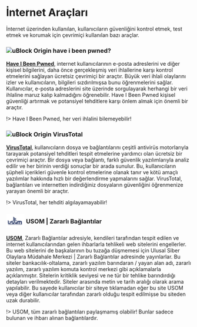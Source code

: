 # İnternet Araçları

İnternet üzerinden kullanılan, kullanıcıların güvenliğini kontrol etmek, test etmek ve korumak için çevrimiçi kullanılan bazı araçlar.

### <span style="display: inline-block; vertical-align: middle;"><img src="docs/images/have-i-been-pwned-logo.png" alt="uBlock Origin" style="width: 50px; height: auto;"> </span> <span style="display: inline-block; vertical-align: middle;"> have i been pwned?

[**Have I Been Pwned**](https://haveibeenpwned.com/), internet kullanıcılarının e-posta adreslerini ve diğer kişisel bilgilerini, daha önce gerçekleşmiş veri ihlallerine karşı kontrol etmelerini sağlayan ücretsiz çevrimiçi bir araçtır. Büyük veri ihlali olaylarını izler ve kullanıcıların, bilgileri sızdırılmışsa bunu öğrenmelerini sağlar. Kullanıcılar, e-posta adreslerini site üzerinde sorgulayarak herhangi bir veri ihlaline maruz kalıp kalmadığını öğrenebilir. Have I Been Pwned kişisel güvenliği artırmak ve potansiyel tehditlere karşı önlem almak için önemli bir araçtır.

!> Have I Been Pwned, her veri ihlalini bilemeyebilir!

### <span style="display: inline-block; vertical-align: middle;"><img src="docs/images/virustotal-logo.png" alt="uBlock Origin" style="width: 50px; height: auto;"> </span> <span style="display: inline-block; vertical-align: middle;"> VirusTotal

[**VirusTotal**](https://www.virustotal.com/gui/), kullanıcıların dosya ve bağlantılarını çeşitli antivirüs motorlarıyla tarayarak potansiyel tehditleri tespit etmelerine yardımcı olan ücretsiz bir çevrimiçi araçtır. Bir dosya veya bağlantı, farklı güvenlik yazılımlarıyla analiz edilir ve her birinin verdiği sonuçlar bir arada sunulur. Bu, kullanıcıların şüpheli içerikleri güvenle kontrol etmelerine olanak tanır ve kötü amaçlı yazılımlar hakkında hızlı bir değerlendirme yapmalarını sağlar. VirusTotal, bağlantıları ve internetten indirdiğiniz dosyaların güvenliğini öğrenmenize yarayan önemli bir araçtır.

!> VirusTotal, her tehditi algılayamayabilir!

### <span style="display: inline-block; vertical-align: middle;"><img src="docs/images/usom.png" alt="USOM" style="width: 50px; height: auto;"> </span> <span style="display: inline-block; vertical-align: middle;"> USOM | Zararlı Bağlantılar

[**USOM**](https://usom.gov.tr/adres), Zararlı Bağlantılar adresiyle, kendileri tarafından tespit edilen ve internet kullanıcılarından gelen ihbarlarla tehlikeli web sitelerini engellerler. Bu web sitelerini de başkalarının bu tuzağa düşmemesi için Ulusal Siber Olaylara Müdahale Merkezi | Zararlı Bağlantılar adresinde yayınlarlar. Bu siteler bankacılık-oltalama, zararlı yazılım barındaran / yayan alan adı, zararlı yazılım, zararlı yazılım komuta kontrol merkezi gibi açıklamalarla açıklanmıştır. Sitelerin kritiklik seviyesi ve ne tür bir tehlike barındırdığı detayları verilmektedir. Siteler arasında metin ve tarih aralığı olarak arama yapılabilir. Bu sayede kullanıcılar bir siteye tıklamadan eğer bu site USOM veya diğer kullanıcılar tarafından zararlı olduğu tespit edilmişse bu siteden uzak durabilir. 

!> USOM, tüm zararlı bağlantıları paylaşmamış olabilir! Bunlar sadece bulunan ve ihbarı alınan bağlantılardır.
